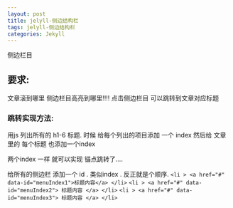 ```yaml
---
layout: post
title: jelyll-侧边结构栏
tags: jelyll-侧边结构栏
categories: Jekyll
---
```

侧边栏目 

## 要求:  
文章滚到哪里  侧边栏目高亮到哪里!!!! 
点击侧边栏目 可以跳转到文章对应标题



### 跳转实现方法:
用js 列出所有的 h1-6 标题.  时候 给每个列出的项目添加 一个 index
然后给 文章里的 每个标题 也添加一个index


两个index 一样 就可以实现 锚点跳转了....



给所有的侧边栏 添加一个 id .   类似index . 反正就是个顺序.
`<li > <a href="#" data-id="menuIndex1">标题内容</a> </li>`
`<li > <a href="#" data-id="menuIndex2"> 标题内容 </a> </li>`
`<li > <a href="#" data-id="menuIndex3"> 标题内容 </a> </li>`









